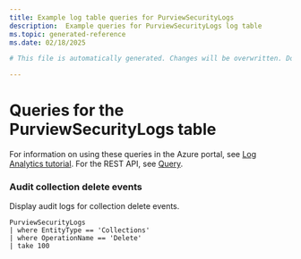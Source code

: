 ```yaml
---
title: Example log table queries for PurviewSecurityLogs
description:  Example queries for PurviewSecurityLogs log table
ms.topic: generated-reference
ms.date: 02/18/2025

# This file is automatically generated. Changes will be overwritten. Do not change this file directly. 

---
```


# Queries for the PurviewSecurityLogs table

For information on using these queries in the Azure portal, see [Log Analytics tutorial](/azure/azure-monitor/logs/log-analytics-tutorial). For the REST API, see [Query](/rest/api/loganalytics/query).


### Audit collection delete events  


Display audit logs for collection delete events.  

```query
PurviewSecurityLogs
| where EntityType == 'Collections'
| where OperationName == 'Delete'
| take 100
```

